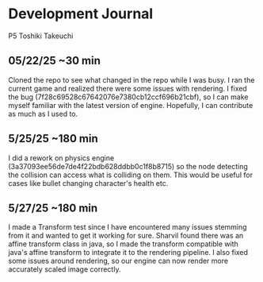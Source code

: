 # Development Journal
P5 Toshiki Takeuchi

## 05/22/25 ~30 min
Cloned the repo to see what changed in the repo while I was busy. I ran the current game and realized there were some issues with rendering. I fixed the bug (7f28c69528c67642076e7380cb12ccf696b21cbf), so I can make myself familiar with the latest version of engine. Hopefully, I can contribute as much as I used to.

## 5/25/25 ~180 min
I did a rework on physics engine (3a37093ee56de7de4f22bdb628ddbb0c1f8b8715) so the node detecting the collision can access what is colliding on them. This would be useful for cases like bullet changing character's health etc.

## 5/27/25 ~180 min
I made a Transform test since I have encountered many issues stemming from it and wanted to get it working for sure. Sharvil found there was an affine transform class in java, so I made the transform compatible with java's affine transform to integrate it to the rendering pipeline. I also fixed some issues around rendering, so our engine can now render more accurately scaled image correctly.